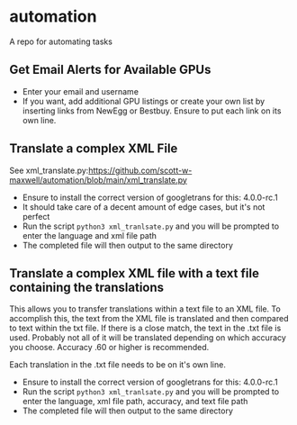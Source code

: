 # automation
A repo for automating tasks


## Get Email Alerts for Available GPUs

- Enter your email and username
- If you want, add additional GPU listings or create your own list by inserting links from NewEgg or Bestbuy. Ensure to put each link on its own line.

## Translate a complex XML File

See xml_translate.py:https://github.com/scott-w-maxwell/automation/blob/main/xml_translate.py

- Ensure to install the correct version of googletrans for this: 4.0.0-rc.1
- It should take care of a decent amount of edge cases, but it's not perfect
- Run the script ```python3 xml_tranlsate.py``` and you will be prompted to enter the language and xml file path
- The completed file will then output to the same directory

## Translate a complex XML file with a text file containing the translations

This allows you to transfer translations within a text file to an XML file. 
To accomplish this, the text from the XML file is translated and then compared to text within the txt file.
If there is a close match, the text in the .txt file is used. Probably not all of it will be translated depending on which accuracy you choose.
Accuracy .60 or higher is recommended. 

Each translation in the .txt file needs to be on it's own line.

- Ensure to install the correct version of googletrans for this: 4.0.0-rc.1
- Run the script ```python3 xml_tranlsate.py``` and you will be prompted to enter the language, xml file path, accuracy, and text file path
- The completed file will then output to the same directory
